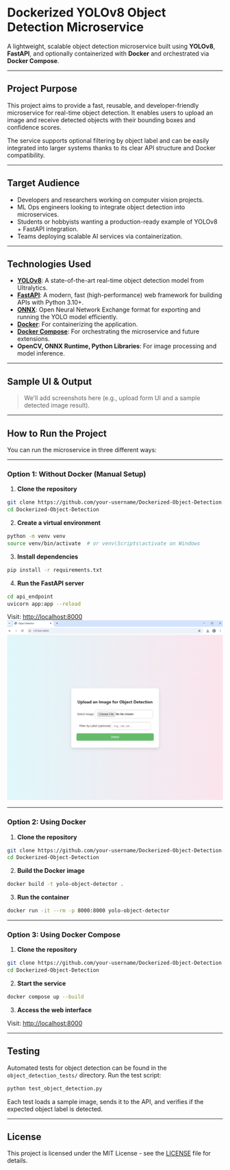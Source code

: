 # Dockerized YOLOv8 Object Detection Microservice

A lightweight, scalable object detection microservice built using **YOLOv8**, **FastAPI**, and optionally containerized with **Docker** and orchestrated via **Docker Compose**.

---

## Project Purpose

This project aims to provide a fast, reusable, and developer-friendly microservice for real-time object detection. It enables users to upload an image and receive detected objects with their bounding boxes and confidence scores.

The service supports optional filtering by object label and can be easily integrated into larger systems thanks to its clear API structure and Docker compatibility.

---

## Target Audience

* Developers and researchers working on computer vision projects.
* ML Ops engineers looking to integrate object detection into microservices.
* Students or hobbyists wanting a production-ready example of YOLOv8 + FastAPI integration.
* Teams deploying scalable AI services via containerization.

---

## Technologies Used

* **[YOLOv8](https://docs.ultralytics.com/)**: A state-of-the-art real-time object detection model from Ultralytics.
* **[FastAPI](https://fastapi.tiangolo.com/)**: A modern, fast (high-performance) web framework for building APIs with Python 3.10+.
* **[ONNX](https://onnx.ai/)**: Open Neural Network Exchange format for exporting and running the YOLO model efficiently.
* **[Docker](https://www.docker.com/)**: For containerizing the application.
* **[Docker Compose](https://docs.docker.com/compose/)**: For orchestrating the microservice and future extensions.
* **OpenCV, ONNX Runtime, Python Libraries**: For image processing and model inference.

---

## Sample UI & Output

> We'll add screenshots here (e.g., upload form UI and a sample detected image result).

---

## How to Run the Project

You can run the microservice in three different ways:

---

### Option 1: Without Docker (Manual Setup)

1. **Clone the repository**

```bash
git clone https://github.com/your-username/Dockerized-Object-Detection.git
cd Dockerized-Object-Detection
```

2. **Create a virtual environment**

```bash
python -m venv venv
source venv/bin/activate  # or venv\Scripts\activate on Windows
```

3. **Install dependencies**

```bash
pip install -r requirements.txt
```

4. **Run the FastAPI server**

```bash
cd api_endpoint
uvicorn app:app --reload
```

Visit: [http://localhost:8000](http://localhost:8000)
![Homepage Screenshot](microservice.png)

---

### Option 2: Using Docker

1. **Clone the repository**

```bash
git clone https://github.com/your-username/Dockerized-Object-Detection.git
cd Dockerized-Object-Detection
```

2. **Build the Docker image**

```bash
docker build -t yolo-object-detector .
```

3. **Run the container**

```bash
docker run -it --rm -p 8000:8000 yolo-object-detector
```

---

### Option 3: Using Docker Compose

1. **Clone the repository**

```bash
git clone https://github.com/your-username/Dockerized-Object-Detection.git
cd Dockerized-Object-Detection
```

2. **Start the service**

```bash
docker compose up --build
```

3. **Access the web interface**

Visit: [http://localhost:8000](http://localhost:8000)

---

## Testing

Automated tests for object detection can be found in the `object_detection_tests/` directory. Run the test script:

```bash
python test_object_detection.py
```

Each test loads a sample image, sends it to the API, and verifies if the expected object label is detected.

---

## License

This project is licensed under the MIT License - see the [LICENSE](./LICENSE) file for details.
